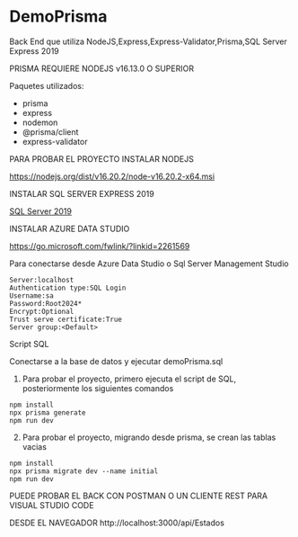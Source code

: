 # DemoPrisma
Back End que utiliza NodeJS,Express,Express-Validator,Prisma,SQL Server Express 2019

PRISMA REQUIERE NODEJS v16.13.0 O SUPERIOR

Paquetes utilizados:
- prisma
- express
- nodemon
- @prisma/client
- express-validator

PARA PROBAR EL PROYECTO INSTALAR NODEJS

https://nodejs.org/dist/v16.20.2/node-v16.20.2-x64.msi

INSTALAR SQL SERVER EXPRESS 2019

[SQL Server 2019](https://go.microsoft.com/fwlink/?LinkID=866658)

INSTALAR AZURE DATA STUDIO

https://go.microsoft.com/fwlink/?linkid=2261569

Para conectarse desde Azure Data Studio o Sql Server Management Studio
```
Server:localhost
Authentication type:SQL Login
Username:sa
Password:Root2024*
Encrypt:Optional
Trust serve certificate:True
Server group:<Default>
```

Script SQL

Conectarse a la base de datos y ejecutar demoPrisma.sql

1. Para probar el proyecto, primero ejecuta el script de SQL, posteriormente los siguientes comandos
```
npm install
npx prisma generate
npm run dev
```

2. Para probar el proyecto, migrando desde prisma, se crean las tablas vacias
```
npm install
npx prisma migrate dev --name initial
npm run dev
```

PUEDE PROBAR EL BACK CON POSTMAN O UN CLIENTE REST PARA VISUAL STUDIO CODE

DESDE EL NAVEGADOR
http://localhost:3000/api/Estados